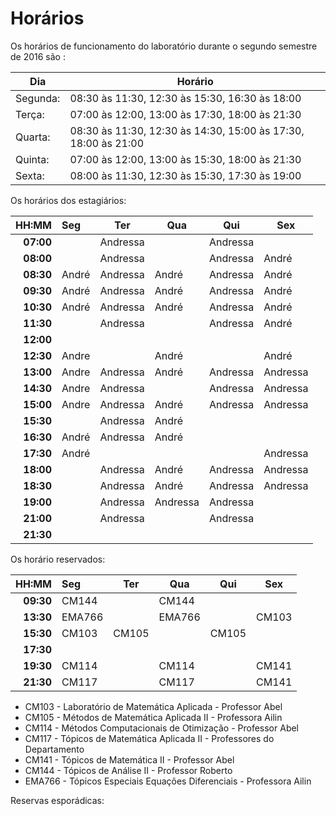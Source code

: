 # Horários

Os horários de funcionamento do laboratório durante o segundo semestre de 2016
são  :

Dia      | Horário
-------- | -------
Segunda: | 08:30 às 11:30, 12:30 às 15:30, 16:30 às 18:00
Terça:   | 07:00 às 12:00, 13:00 às 17:30, 18:00 às 21:30
Quarta:  | 08:30 às 11:30, 12:30 às 14:30, 15:00 às 17:30, 18:00 às 21:00
Quinta:  | 07:00 às 12:00, 13:00 às 15:30, 18:00 às 21:30
Sexta:   | 08:00 às 11:30, 12:30 às 15:30, 17:30 às 19:00

Os horários dos estagiários:


HH:MM | Seg | Ter | Qua | Qui | Sex
--: | :--- | --- | --- | --- | ---
**07:00** |          | Andressa |          | Andressa |  
**08:00** |          | Andressa |          | Andressa | André
**08:30** | André    | Andressa | André    | Andressa | André    
**09:30** | André    | Andressa | André    | Andressa | André
**10:30** | André    | Andressa | André    | Andressa | André   
**11:30** |          | Andressa |          | Andressa | André    
**12:00** |          |          |          |          |          
**12:30** | Andre    |          | André    |          | André           
**13:00** | Andre    | Andressa | André    | Andressa | Andressa       
**14:30** | Andre    | Andressa |          | Andressa | Andressa
**15:00** | Andre    | Andressa | André    | Andressa | Andressa
**15:30** |          | Andressa | André    |          |
**16:30** | André    | Andressa | André    |          |
**17:30** | André    |          |          |          | Andressa
**18:00** |          | Andressa | André    | Andressa | Andressa      
**18:30** |          | Andressa | André    | Andressa | Andressa  
**19:00** |          | Andressa | Andressa | Andressa |        
**21:00** |          | Andressa |          | Andressa |          
**21:30** |          |          |          |          |            



Os horário reservados:


 HH:MM     |  Seg  |  Ter  |  Qua  |  Qui  | Sex
  --:       | :---  |  ---  |  ---  |  ---  | ---
 **09:30** | CM144 |       | CM144 |       |
 **13:30** |EMA766 |       |EMA766 |       | CM103
 **15:30** | CM103 | CM105 |       | CM105 |  
 **17:30** |       |       |       |       |
 **19:30** | CM114 |       | CM114 |       | CM141
 **21:30** | CM117 |       | CM117 |       | CM141

- CM103 - Laboratório de Matemática Aplicada - Professor Abel
- CM105 - Métodos de Matemática Aplicada II - Professora Ailin
- CM114 - Métodos Computacionais de Otimização - Professor Abel
- CM117 - Tópicos de Matemática Aplicada II - Professores do Departamento
- CM141 - Tópicos de Matemática II - Professor Abel
- CM144 - Tópicos de Análise II - Professor Roberto
- EMA766 - Tópicos Especiais Equações Diferenciais - Professora Ailin


Reservas esporádicas:
